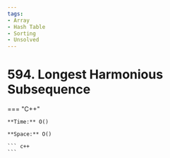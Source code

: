 ```yaml
---
tags:
- Array
- Hash Table
- Sorting
- Unsolved
---
```



# 594. Longest Harmonious Subsequence

=== "C++"

    **Time:** O()

    **Space:** O()

    ``` c++
    ```